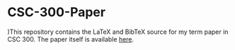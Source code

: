 # CSC-300-Paper

)This repository contains the LaTeX and BibTeX source for my term paper in CSC 300. The paper itself is available [here](https://github.com/btroller/CSC-300-Paper/raw/master/300%20Paper.pdf).
